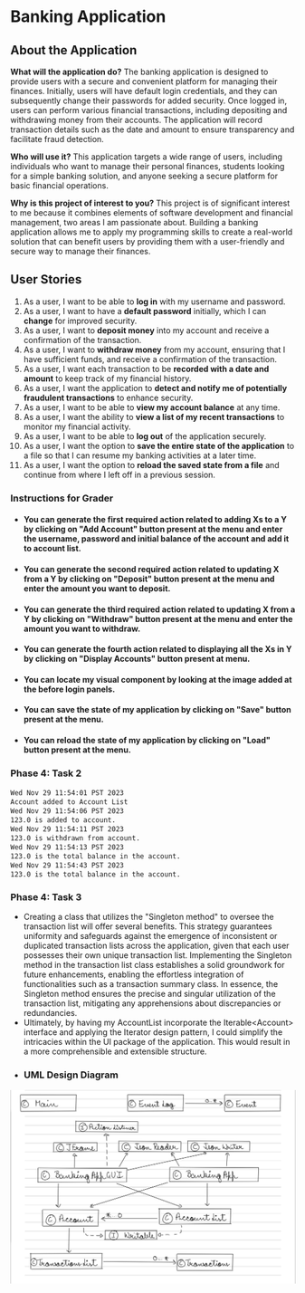 # Banking Application

## About the Application

**What will the application do?**
The banking application is designed to provide users with a secure and convenient platform for managing their finances. Initially, users will have default login credentials, and they can subsequently change their passwords for added security. Once logged in, users can perform various financial transactions, including depositing and withdrawing money from their accounts. The application will record transaction details such as the date and amount to ensure transparency and facilitate fraud detection.

**Who will use it?**
This application targets a wide range of users, including individuals who want to manage their personal finances, students looking for a simple banking solution, and anyone seeking a secure platform for basic financial operations.

**Why is this project of interest to you?**
This project is of significant interest to me because it combines elements of software development and financial management, two areas I am passionate about. Building a banking application allows me to apply my programming skills to create a real-world solution that can benefit users by providing them with a user-friendly and secure way to manage their finances.

## User Stories

1. As a user, I want to be able to **log in** with my username and password.
2. As a user, I want to have a **default password** initially, which I can **change** for improved security.
3. As a user, I want to **deposit money** into my account and receive a confirmation of the transaction.
4. As a user, I want to **withdraw money** from my account, ensuring that I have sufficient funds, and receive a confirmation of the transaction.
5. As a user, I want each transaction to be **recorded with a date and amount** to keep track of my financial history.
6. As a user, I want the application to **detect and notify me of potentially fraudulent transactions** to enhance security.
7. As a user, I want to be able to **view my account balance** at any time.
8. As a user, I want the ability to **view a list of my recent transactions** to monitor my financial activity.
9. As a user, I want to be able to **log out** of the application securely. 
10. As a user, I want the option to **save the entire state of the application** to a file so that I can resume my banking activities at a later time.
11. As a user, I want the option to **reload the saved state from a file** and continue from where I left off in a previous session.

### Instructions for Grader

- #### You can generate the first required action related to adding Xs to a Y by clicking on "Add Account" button present at the menu and enter the username, password and initial balance of the account and add it to account list.
- #### You can generate the second required action related to updating X from a Y by clicking on "Deposit" button present at the menu and enter the amount you want to deposit.
- #### You can generate the third required action related to updating X from a Y by clicking on "Withdraw" button present at the menu and enter the amount you want to withdraw.
- #### You can generate the fourth action related to displaying all the Xs in Y by clicking on "Display Accounts" button present at menu.
- #### You can locate my visual component by looking at the image added at the before login panels.
- #### You can save the state of my application by clicking on "Save" button present at the menu.
- #### You can reload the state of my application by clicking on "Load" button present at the menu.



### Phase 4: Task 2
````
Wed Nov 29 11:54:01 PST 2023
Account added to Account List
Wed Nov 29 11:54:06 PST 2023
123.0 is added to account.
Wed Nov 29 11:54:11 PST 2023
123.0 is withdrawn from account.
Wed Nov 29 11:54:13 PST 2023
123.0 is the total balance in the account.
Wed Nov 29 11:54:43 PST 2023
123.0 is the total balance in the account.
````
### Phase 4: Task 3
- Creating a class that utilizes the "Singleton method" to oversee the transaction list will offer several benefits. This strategy guarantees uniformity and safeguards against the emergence of inconsistent or duplicated transaction lists across the application, given that each user possesses their own unique transaction list. Implementing the Singleton method in the transaction list class establishes a solid groundwork for future enhancements, enabling the effortless integration of functionalities such as a transaction summary class. In essence, the Singleton method ensures the precise and singular utilization of the transaction list, mitigating any apprehensions about discrepancies or redundancies.
- Ultimately, by having my AccountList incorporate the Iterable\<Account> interface and applying the Iterator design pattern, I could simplify the intricacies within the UI package of the application. This would result in a more comprehensible and extensible structure.
- ### UML Design Diagram


<img height="" src="UML_Design_Diagram.jpeg" width="" alt=""/>